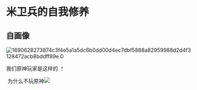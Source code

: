 # 米卫兵的自我修养 

##                     自画像

![1690628273874c3f4e5a1a5dc6b0dd00d4ec7dbf5888a82959988d2d4f3128472acb8bddff89e.0](D:/tools/git/%E6%96%87%E4%BB%B6/%E5%9B%BE%E7%89%87/1690628273874c3f4e5a1a5dc6b0dd00d4ec7dbf5888a82959988d2d4f3128472acb8bddff89e.0.png)





我们原神玩家是这样的 ！

​                   为什么不玩原神![](D:/tools/git/%E6%96%87%E4%BB%B6/%E5%9B%BE%E7%89%87/%E5%B1%8F%E5%B9%95%E6%88%AA%E5%9B%BE%202023-06-16%20151314.png)